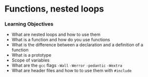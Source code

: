 # Functions, nested loops

### Learning Objectives

- What are nested loops and how to use them 
- What is a function and how do you use functions
- What is the difference between a declaration and a definition of a function
- What is a prototype
- Scope of variables
- What are the `gcc` flags `-Wall` `-Werror` `-pedantic` `-Wextra`
- What are header files and how to to use them with `#include`
